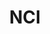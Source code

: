 ---
# This topic lives at
# https://digital.gov/topics/nci

# Topic Title
title: "NCI"

# description — keep it short and clear
summary: ""

# Weight
weight: 1

# For more information on managing topics,
# see https://github.com/GSA/digitalgov.gov/wiki/topics
---